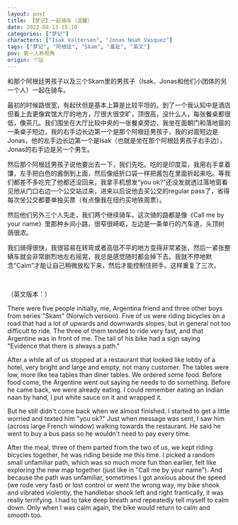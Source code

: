 ```yaml
---
layout: post
title: 【梦记】一起骑车（温馨）
date: 2022-08-13 15:10
categories: ["梦记"]
characters: ["Isak Valtersen", "Jonas Noah Vasquez"]
tags: ["梦记", "阿根廷", "Skam", "羞耻", "英文"]
pov: 第一人称视角
origin: 个站
---
```


和那个阿根廷男孩子以及三个Skam里的男孩子（Isak、Jonas和他们小团体的另一个人）一起在骑车。

最初的时候路很宽，有起伏但是基本上算是比较平坦的。到了一个我认知中是酒店但看上去更像宾馆大厅的地方，厅很大很空旷，顶很高，没什么人，每张餐桌都很低，像茶几。我们围坐在大厅比较中央的一张餐桌旁边，我坐在面朝门和落地窗的一条桌子短边，我的右手边长边第一个是那个阿根廷男孩子，我的对面短边是Jonas，他的左手边长边第一个是Isak（也就是坐在那个阿根廷男孩子右手边），Jonas的右手边是另一个男生。

然后那个阿根廷男孩子说他要出去一下，我们先吃。吃的是印度菜，我用右手拿着馕，左手把白色的酱倒到上面，然后像纸折口袋一样把酱包在里面折起来吃。等我们都差不多吃完了他都还没回来，我拿手机想发“you ok?”还没发就透过落地窗看见他从门口右边一个公交站过来，进来以后说他去买公交的regular pass了，省得每次坐公交都要单独买票（有点像我在纽约买地铁周票）。

然后他们另外三个人先走，我们两个继续骑车。这次骑的路都是像《Call me by your name》里那种乡间小路，很窄很崎岖，左边是一条单行的汽车道，头顶树荫很浓。

我们骑得很快，我很容易在转弯或者高低不平的地方变得非常紧张，然后一紧张整辆车就会非常剧烈地左右摇晃，我总是感觉随时都会掉下去。我就不停地默念“Calm”才能让自己稍微放松下来，然后才能控制住把手。这样重复了三次。

<br>

（英文版本：）

There were five people initially, me, Argentina friend and three other boys from series "Skam" (Norwich version). Five of us were riding bicycles on a road that had a lot of upwards and downwards slopes, but in general not too difficult to ride. The three of them tended to ride very fast, and that Argentine was in front of me. The tail of his bike had a sign saying "Evidence that there is always a path."

After a while all of us stopped at a restaurant that looked like lobby of a hotel, very bright and large and empty, not many customer. The tables were low, more like tea tables than diner tables. We ordered some food. Before food come, the Argentine went out saying he needs to do something. Before he came back, we were already eating. I could remember eating an Indian naan by hand, I put white sauce on it and wrapped it.

But he still didn't come back when we almost finished. I started to get a little worried and texted him "you ok?" Just when message was sent, I saw him (across large French window) walking towards the restaurant. He said he went to buy a bus pass so he wouldn't need to pay every time.

After the meal, three of them parted from the two of us, we kept riding bicycles together, he was riding beside me this time. I picked a random small unfamiliar path, which was so much more fun than earlier, felt like exploring the new map together (just like in "Call me by your name"). And because the path was unfamiliar, sometimes I got anxious about the speed (we rode very fast) or lost control or went the wrong way, my bike shook and vibrated violently, the handlebar shook left and right frantically, it was really terrifying. I had to take deep breath and repeatedly tell myself to calm down. Only when I was calm again, the bike would return to calm and smooth too.
